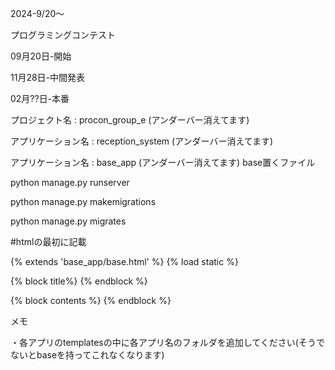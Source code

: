 2024-9/20～

プログラミングコンテスト

09月20日-開始

11月28日-中間発表

02月??日-本番

プロジェクト名 : procon_group_e (アンダーバー消えてます)

アプリケーション名 : reception_system (アンダーバー消えてます)

アプリケーション名 : base_app (アンダーバー消えてます) base置くファイル

python manage.py runserver

python manage.py makemigrations

python manage.py migrates

#htmlの最初に記載

  {% extends 'base_app/base.html' %}
  {% load static %}
  
  {% block title%}
  {% endblock %}
  
  {% block contents %}
  {% endblock %}

メモ

・各アプリのtemplatesの中に各アプリ名のフォルダを追加してください(そうでないとbaseを持ってこれなくなります)
